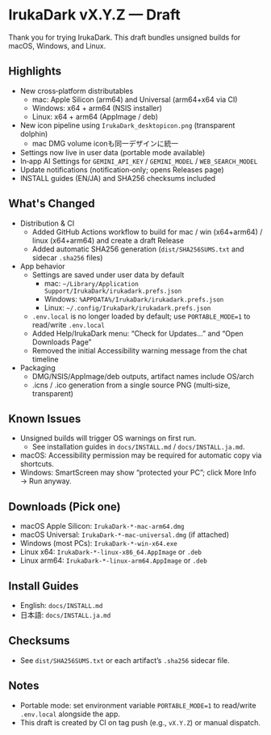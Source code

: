 # IrukaDark vX.Y.Z — Draft

Thank you for trying IrukaDark. This draft bundles unsigned builds for macOS, Windows, and Linux.

## Highlights

- New cross‑platform distributables
  - mac: Apple Silicon (arm64) and Universal (arm64+x64 via CI)
  - Windows: x64 + arm64 (NSIS installer)
  - Linux: x64 + arm64 (AppImage / deb)
- New icon pipeline using `IrukaDark_desktopicon.png` (transparent dolphin)
  - mac DMG volume iconも同一デザインに統一
- Settings now live in user data (portable mode available)
- In‑app AI Settings for `GEMINI_API_KEY` / `GEMINI_MODEL` / `WEB_SEARCH_MODEL`
- Update notifications (notification‑only; opens Releases page)
- INSTALL guides (EN/JA) and SHA256 checksums included

## What's Changed

- Distribution & CI
  - Added GitHub Actions workflow to build for mac / win (x64+arm64) / linux (x64+arm64) and create a draft Release
  - Added automatic SHA256 generation (`dist/SHA256SUMS.txt` and sidecar `.sha256` files)
- App behavior
  - Settings are saved under user data by default
    - mac: `~/Library/Application Support/IrukaDark/irukadark.prefs.json`
    - Windows: `%APPDATA%/IrukaDark/irukadark.prefs.json`
    - Linux: `~/.config/IrukaDark/irukadark.prefs.json`
  - `.env.local` is no longer loaded by default; use `PORTABLE_MODE=1` to read/write `.env.local`
  - Added Help/IrukaDark menu: “Check for Updates…” and “Open Downloads Page”
  - Removed the initial Accessibility warning message from the chat timeline
- Packaging
  - DMG/NSIS/AppImage/deb outputs, artifact names include OS/arch
  - .icns / .ico generation from a single source PNG (multi‑size, transparent)

## Known Issues

- Unsigned builds will trigger OS warnings on first run.
  - See installation guides in `docs/INSTALL.md` / `docs/INSTALL.ja.md`.
- macOS: Accessibility permission may be required for automatic copy via shortcuts.
- Windows: SmartScreen may show “protected your PC”; click More Info → Run anyway.

## Downloads (Pick one)

- macOS Apple Silicon: `IrukaDark-*-mac-arm64.dmg`
- macOS Universal: `IrukaDark-*-mac-universal.dmg` (if attached)
- Windows (most PCs): `IrukaDark-*-win-x64.exe`
- Linux x64: `IrukaDark-*-linux-x86_64.AppImage` or `.deb`
- Linux arm64: `IrukaDark-*-linux-arm64.AppImage` or `.deb`

## Install Guides

- English: `docs/INSTALL.md`
- 日本語: `docs/INSTALL.ja.md`

## Checksums

- See `dist/SHA256SUMS.txt` or each artifact’s `.sha256` sidecar file.

## Notes

- Portable mode: set environment variable `PORTABLE_MODE=1` to read/write `.env.local` alongside the app.
- This draft is created by CI on tag push (e.g., `vX.Y.Z`) or manual dispatch.
